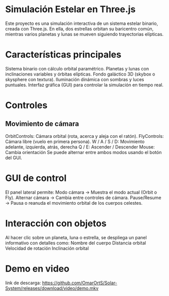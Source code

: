 # Simulación Estelar en Three.js
Este proyecto es una simulación interactiva de un sistema estelar binario, creada con Three.js.
En ella, dos estrellas orbitan su baricentro común, mientras varios planetas y lunas se mueven siguiendo trayectorias elípticas.

# Características principales
Sistema binario con cálculo orbital paramétrico.
Planetas y lunas con inclinaciones variables y órbitas elípticas.
Fondo galáctico 3D (skybox o skysphere con textura).
Iluminación dinámica con sombras y luces puntuales.
Interfaz gráfica (GUI) para controlar la simulación en tiempo real.

# Controles
## Movimiento de cámara
OrbitControls: Cámara orbital (rota, acerca y aleja con el ratón).
FlyControls: Cámara libre (vuelo en primera persona).
  W / A / S / D: Movimiento adelante, izquierda, atrás, derecha
  Q / E: Ascender / Descender
  Mouse: Cambia orientación
Se puede alternar entre ambos modos usando el botón del GUI.

# GUI de control
El panel lateral permite:
  Modo cámara → Muestra el modo actual (Orbit o Fly).
  Alternar cámara → Cambia entre controles de cámara.
  Pause/Resume → Pausa o reanuda el movimiento orbital de los cuerpos celestes.

# Interacción con objetos
Al hacer clic sobre un planeta, luna o estrella, se despliega un panel informativo con detalles como:
  Nombre del cuerpo
  Distancia orbital
  Velocidad de rotación
  Inclinación orbital

# Demo en video
link de descarga: https://github.com/OmarOrtS/Solar-System/releases/download/video/demo.mkv
